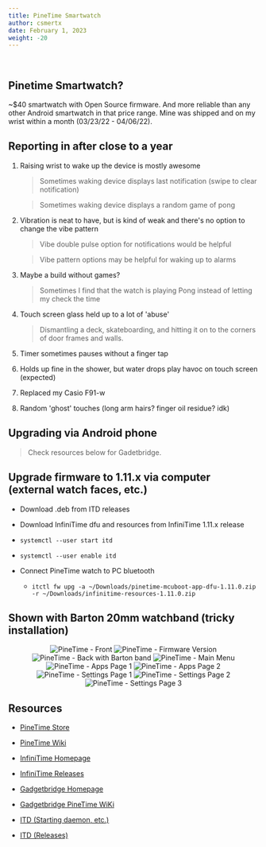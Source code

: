 ```yaml
---
title: PineTime Smartwatch
author: csmertx
date: February 1, 2023
weight: -20
---
```


<br />

## Pinetime Smartwatch?

~$40 smartwatch with Open Source firmware. And more reliable than any other Android smartwatch in that price range. Mine was shipped and on my wrist within a month (03/23/22 - 04/06/22).

## Reporting in after close to a year

1. Raising wrist to wake up the device is mostly awesome

    > Sometimes waking device displays last notification (swipe to clear notification)

    >  Sometimes waking device displays a random game of pong

2. Vibration is neat to have, but is kind of weak and there's no option to change the vibe pattern

    > Vibe double pulse option for notifications would be helpful

    > Vibe pattern options may be helpful for waking up to alarms

3. Maybe a build without games?

    > Sometimes I find that the watch is playing Pong instead of letting my check the time

4. Touch screen glass held up to a lot of 'abuse'

    > Dismantling a deck, skateboarding, and hitting it on to the corners of door frames and walls.

5. Timer sometimes pauses without a finger tap

6. Holds up fine in the shower, but water drops play havoc on touch screen (expected)

7. Replaced my Casio F91-w

8. Random 'ghost' touches (long arm hairs? finger oil residue? idk)


## Upgrading via Android phone

> Check resources below for Gadetbridge.


## Upgrade firmware to 1.11.x via computer (external watch faces, etc.)

- Download .deb from ITD releases

- Download InfiniTime dfu and resources from InfiniTime 1.11.x release

- ```systemctl --user start itd```


- ```systemctl --user enable itd```

- Connect PineTime watch to PC bluetooth

    - ```itctl fw upg -a ~/Downloads/pinetime-mcuboot-app-dfu-1.11.0.zip -r ~/Downloads/infinitime-resources-1.11.0.zip```


## Shown with Barton 20mm watchband (tricky installation)

<div style="text-align: center;">

<img src="/Linux/Devices/images/pinetime_230122_front.jpg" title="PineTime - Front"/>

<img src="/Linux/Devices/images/pinetime_230122_version.jpg" title="PineTime - Firmware Version"/>

<img src="/Linux/Devices/images/pinetime_230122_back.jpg" title="PineTime - Back with Barton band"/>

<img src="/Linux/Devices/images/pinetime_230122_main.jpg" title="PineTime - Main Menu"/>

<img src="/Linux/Devices/images/pinetime_230122_apps_pg1.jpg" title="PineTime - Apps Page 1"/>

<img src="/Linux/Devices/images/pinetime_230122_apps_pg2.jpg" title="PineTime - Apps Page 2"/>

<img src="/Linux/Devices/images/pinetime_230122_settings_pg1.jpg" title="PineTime - Settings Page 1"/>

<img src="/Linux/Devices/images/pinetime_230122_settings_pg2.jpg" title="PineTime - Settings Page 2"/>

<img src="/Linux/Devices/images/pinetime_230122_settings_pg3.jpg" title="PineTime - Settings Page 3"/>

</div>


## Resources

- [PineTime Store](https://www.pine64.org/pinetime/)

- [PineTime Wiki](https://wiki.pine64.org/index.php/PineTime)

- [InfiniTime Homepage](https://infinitime.io/)

- [InfiniTime Releases](https://github.com/InfiniTimeOrg/InfiniTime/releases)

- [Gadgetbridge Homepage](https://www.gadgetbridge.org/)

- [Gadgetbridge PineTime WiKi](https://codeberg.org/Freeyourgadget/Gadgetbridge/wiki/PineTime)

- [ITD (Starting daemon, etc.)](https://gitea.arsenm.dev/Arsen6331/itd)

- [ITD (Releases)](https://gitea.arsenm.dev/Arsen6331/itd/releases)
